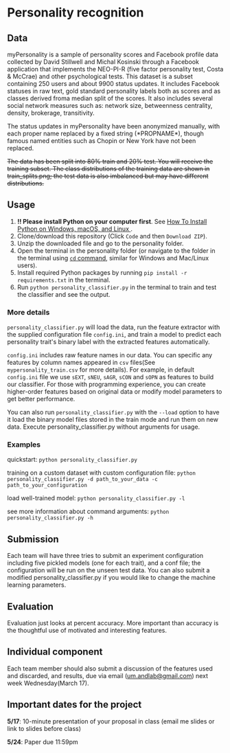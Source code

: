 # Personality recognition

## Data

myPersonality is a sample of personality scores and Facebook profile data collected by David Stillwell and Michal Kosinski through a Facebook application that implements the NEO-PI-R (five factor personality test, Costa & McCrae) and other psychological tests. This dataset is a subset containing 250 users and about 9900 status updates. It includes Facebook statuses in raw text, gold standard personality labels both as scores and as classes derived froma median split of the scores. It also includes several social network measures such as: network size, betweenness centrality, density, brokerage, transitivity.

The status updates in myPersonality have been anonymized manually, with each proper name replaced by a fixed string (\*PROPNAME\*), though famous named entities such as Chopin or New York have not been replaced.

~~The data has been split into 80% train and 20% test. You will receive the training subset. The class distributions of the training data are shown in train_splits.png; the test data is also imbalanced but may have different distributions.~~

## Usage

1. **!! Please install Python on your computer first**. See [How To Install Python on Windows, macOS, and Linux
](https://kinsta.com/knowledgebase/install-python/).
2. Clone/download this repository (Click `Code` and then `Download ZIP`).
3. Unzip the downloaded file and go to the personality folder.
4. Open the terminal in the personality folder (or navigate to the folder in the terminal using [`cd` command](https://www.geeksforgeeks.org/cd-cmd-command/), similar for Windows and Mac/Linux users).
5. Install required Python packages by running `pip install -r requirements.txt` in the terminal.
6. Run `python personality_classifier.py` in the terminal to train and test the classifier and see the output.

### More details

`personality_classifier.py` will load the data, run the feature extractor with the supplied configuration file `config.ini`, and train a model to predict each personality trait's binary label  with the extracted features automatically.

`config.ini` includes raw feature names in our data. You can specific any features by column names appeared in `csv` files(See `mypersonality_train.csv` for more details). For example, in default `config.ini` file we use `sEXT`, `sNEU`, `sAGR`, `sCON` and `sOPN` as features to build our classifier. For those with programming experience, you can create higher-order features based on original data or modify model parameters to get better performance.

You can also run `personality_classifier.py` with the `--load` option to have it load the binary model files stored in the train mode and run them on new data. Execute personality_classifier.py without arguments for usage.

### Examples

quickstart: `python personality_classifier.py`

training on a custom dataset with custom configuration file: `python personality_classifier.py -d path_to_your_data -c path_to_your_configuration`

load well-trained model: `python personality_classifier.py -l`

see more information about command arguments: `python personality_classifier.py -h`

## Submission

Each team will have three tries to submit an experiment configuration including five pickled models (one for each trait), and a conf file; the configuration will be run on the unseen test data. You can also submit a modified personality_classifier.py if you would like to change the machine learning parameters.

## Evaluation

Evaluation just looks at percent accuracy. More important than accuracy is the thoughtful use of motivated and interesting features.

## Individual component

Each team member should also submit a discussion of the features used and discarded, and results, due via email (um.andlab@gmail.com) next week Wednesday(March 17).

## Important dates for the project

**5/17**: 10-minute presentation of your proposal in class (email me slides or link to slides before class)

**5/24**: Paper due 11:59pm

